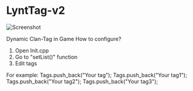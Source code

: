 # LyntTag-v2

![Screenshot](https://i.imgur.com/LUErBlv.gif)

Dynamic Clan-Tag in Game
How to configure?

1. Open Init.cpp
2. Go to "setList()" function
3. Edit tags

For example:
Tags.push_back("Your tag");
Tags.push_back("Your tag1");
Tags.push_back("Your tag2");
Tags.push_back("Your tag3");
